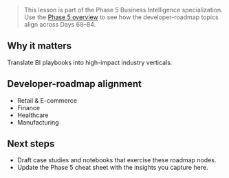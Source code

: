 > This lesson is part of the Phase 5 Business Intelligence specialization. Use the [Phase 5 overview](https://github.com/saint2706/Coding-For-MBA/blob/main/docs/bi-curriculum.md) to see how the developer-roadmap topics align across Days 68–84.

## Why it matters

Translate BI playbooks into high-impact industry verticals.

## Developer-roadmap alignment

- Retail & E-commerce
- Finance
- Healthcare
- Manufacturing

## Next steps

- Draft case studies and notebooks that exercise these roadmap nodes.
- Update the Phase 5 cheat sheet with the insights you capture here.